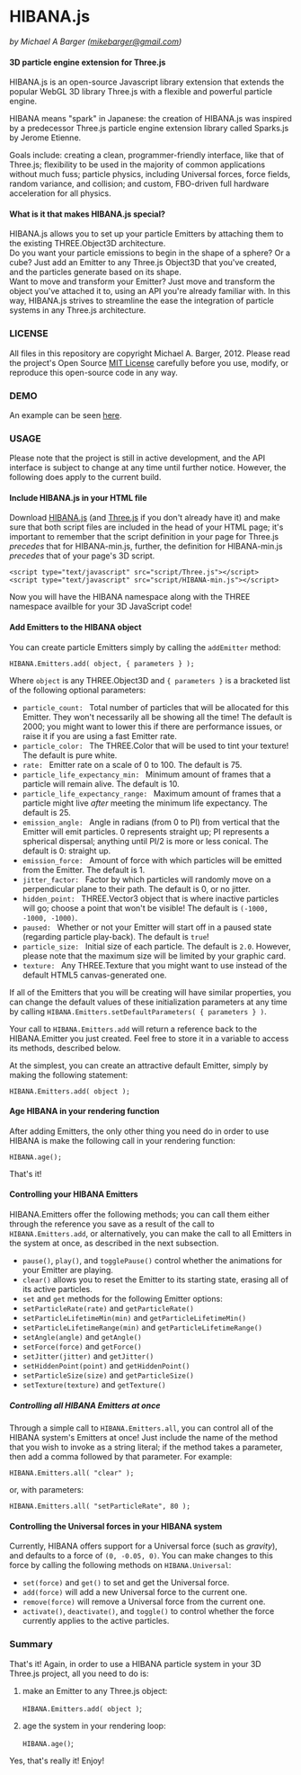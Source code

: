 HIBANA.js
=========

*by Michael A Barger (mikebarger@gmail.com)*

#### 3D particle engine extension for Three.js ####
HIBANA.js is an open-source Javascript library extension that extends the popular WebGL 3D library Three.js with a flexible and powerful particle engine. 

HIBANA means "spark" in Japanese: the creation of HIBANA.js was inspired by a predecessor Three.js particle engine extension library called Sparks.js by Jerome Etienne.

Goals include: creating a clean, programmer-friendly interface, like that of Three.js; flexibility to be used in the majority of common applications without much fuss; particle physics, including Universal forces, force fields, random variance, and collision; and custom, FBO-driven full hardware acceleration for all physics.

#### What is it that makes HIBANA.js special? ####
HIBANA.js allows you to set up your particle Emitters by attaching them to the existing THREE.Object3D architecture.   
Do you want your particle emissions to begin in the shape of a sphere? Or a cube? Just add an Emitter to any Three.js Object3D that you've created, and the particles generate based on its shape.  
Want to move and transform your Emitter? Just move and transform the object you've attached it to, using an API you're already familiar with.
In this way, HIBANA.js strives to streamline the ease the integration of particle systems in any Three.js architecture.

### LICENSE ###
All files in this repository are copyright Michael A. Barger, 2012. Please read the project's Open Source [MIT License](https://github.com/MichaelABarger/HIBANA.js/blob/master/LICENSE) carefully before you use, modify, or reproduce this open-source code in any way.

### DEMO ###
An example can be seen [here](http://michaelabarger.github.com/examples/HIBANA-test.html).

### USAGE ###
Please note that the project is still in active development, and the API interface is subject to change at any time until further notice. However, the following does apply to the current build.

#### Include HIBANA.js in your HTML file ####
Download [HIBANA.js](https://https://github.com/MichaelABarger/HIBANA.js/blob/master/build/HIBANA-min.js) (and [Three.js](https://github.com/mrdoob/three.js/blob/master/build/Three.js) if you don't already have it) and make sure that both script files are included in the head of your HTML page; it's important to remember that the script definition in your page for Three.js *precedes* that for HIBANA-min.js, further, the definition for HIBANA-min.js *precedes* that of your page's 3D script.

	<script type="text/javascript" src="script/Three.js"></script>
	<script type="text/javascript" src="script/HIBANA-min.js"></script>

Now you will have the HIBANA namespace along with the THREE namespace availble for your 3D JavaScript code!

#### Add Emitters to the HIBANA object ####
You can create particle Emitters simply by calling the `addEmitter` method:

	HIBANA.Emitters.add( object, { parameters } );
	
Where `object` is any THREE.Object3D and `{ parameters }` is a bracketed list of the following optional parameters:

- `particle_count: ` Total number of particles that will be allocated for this Emitter. They won't necessarily all be showing all the time! The default is 2000; you might want to lower this if there are performance issues, or raise it if you are using a fast Emitter rate.
- `particle_color: ` The THREE.Color that will be used to tint your texture! The default is pure white.
- `rate: ` Emitter rate on a scale of 0 to 100. The default is 75.
- `particle_life_expectancy_min: ` Minimum amount of frames that a particle will remain alive. The default is 10.
- `particle_life_expectancy_range: ` Maximum amount of frames that a particle might live *after* meeting the minimum life expectancy. The default is 25.
- `emission_angle: ` Angle in radians (from 0 to PI) from vertical that the Emitter will emit particles. 0 represents straight up; PI represents a spherical dispersal; anything until PI/2 is more or less conical. The default is 0: straight up.
- `emission_force: ` Amount of force with which particles will be emitted from the Emitter. The default is 1.
- `jitter_factor: ` Factor by which particles will randomly move on a perpendicular plane to their path. The default is 0, or no jitter.
- `hidden_point: ` THREE.Vector3 object that is where inactive particles will go; choose a point that won't be visible! The default is `(-1000, -1000, -1000)`.
- `paused: ` Whether or not your Emitter will start off in a paused state (regarding particle play-back). The default is `true`!
- `particle_size: ` Initial size of each particle. The default is `2.0`. However, please note that the maximum size will be limited by your graphic card.
- `texture: ` Any THREE.Texture that you might want to use instead of the default HTML5 canvas-generated one.

If all of the Emitters that you will be creating will have similar properties, you can change the default values of these initialization parameters at any time by calling `HIBANA.Emitters.setDefaultParameters( { parameters } )`.

Your call to `HIBANA.Emitters.add` will return a reference back to the HIBANA.Emitter you just created. Feel free to store it in a variable to access its methods, described below.

At the simplest, you can create an attractive default Emitter, simply by making the following statement:

	HIBANA.Emitters.add( object );

#### Age HIBANA in your rendering function ####
After adding Emitters, the only other thing you need do in order to use HIBANA is make the following call in your rendering function:

	HIBANA.age();

That's it!

#### Controlling your HIBANA Emitters ####
HIBANA.Emitters offer the following methods; you can call them either through the reference you save as a result of the call to `HIBANA.Emitters.add`, or alternatively, you can make the call to all Emitters in the system at once, as described in the next subsection.
- `pause()`, `play()`, and `togglePause()` control whether the animations for your Emitter are playing. 
- `clear()` allows you to reset the Emitter to its starting state, erasing all of its active particles.
- `set` and `get` methods for the following Emitter options:
- `setParticleRate(rate)` and `getParticleRate()`
- `setParticleLifetimeMin(min)` and `getParticleLifetimeMin()`
- `setParticleLifetimeRange(min)` and `getParticleLifetimeRange()`
- `setAngle(angle)` and `getAngle()`
- `setForce(force)` and `getForce()`
- `setJitter(jitter)` and `getJitter()`
- `setHiddenPoint(point)` and `getHiddenPoint()`
- `setParticleSize(size)` and `getParticleSize()`
- `setTexture(texture)` and `getTexture()`

##### Controlling all HIBANA Emitters at once #####
Through a simple call to `HIBANA.Emitters.all`, you can control all of the HIBANA system's Emitters at once! Just include the name of the method that you wish to invoke as a string literal; if the method takes a parameter, then add a comma followed by that parameter. For example:

	HIBANA.Emitters.all( "clear" );

or, with parameters:

	HIBANA.Emitters.all( "setParticleRate", 80 );

#### Controlling the Universal forces in your HIBANA system ####
Currently, HIBANA offers support for a Universal force (such as *gravity*), and defaults to a force of `(0, -0.05, 0)`. You can make changes to this force by calling the following methods on `HIBANA.Universal`:
- `set(force)` and `get()` to set and get the Universal force.
- `add(force)` will add a new Universal force to the current one.
- `remove(force)` will remove a Universal force from the current one.
- `activate()`, `deactivate()`, and `toggle()` to control whether the force currently applies to the active particles.

### Summary ###
That's it! Again, in order to use a HIBANA particle system in your 3D Three.js project, all you need to do is:

1. make an Emitter to any Three.js object:

	`HIBANA.Emitters.add( object )`;

2. age the system in your rendering loop:

	`HIBANA.age()`;

Yes, that's really it! Enjoy!
